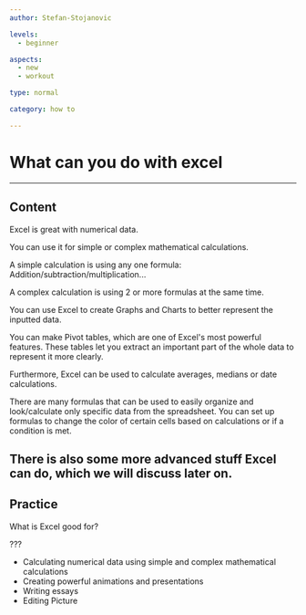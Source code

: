 ```yaml
---
author: Stefan-Stojanovic

levels:
  - beginner

aspects:
  - new
  - workout

type: normal

category: how to

---
```



# What can you do with excel

---
## Content

Excel is great with numerical data. 

You can use it for simple or complex mathematical calculations.

A simple calculation is using any one formula: Addition/subtraction/multiplication... 

A complex calculation is using 2 or more formulas at the same time.

You can use Excel to create Graphs and Charts to better represent the inputted data.

You can make Pivot tables, which are one of Excel's most powerful features. These tables let you extract an important part of the whole data to represent it more clearly.

Furthermore, Excel can be used to calculate averages, medians or date calculations.

There are many formulas that can be used to easily organize and look/calculate only specific data from the spreadsheet. You can set up formulas to change the color of certain cells based on calculations or if a condition is met. 

There is also some more advanced stuff Excel can do, which we will discuss later on.
---

## Practice

What is Excel good for?

???

* Calculating numerical data using simple and complex mathematical calculations
* Creating powerful animations and presentations
* Writing essays
* Editing Picture